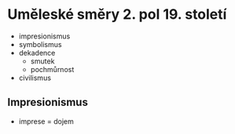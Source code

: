 # Uměleské směry 2. pol 19. století

- impresionismus
- symbolismus
- dekadence
  - smutek
  - pochmůrnost
- civilismus

## Impresionismus

- imprese = dojem
